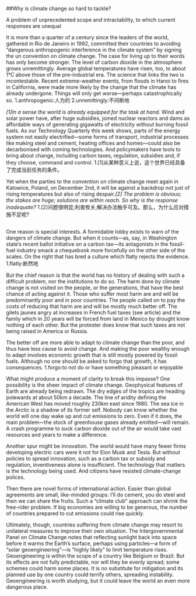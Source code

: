 ##Why is climate change so hard to tackle?

A problem of unprecedented scope and intractability, to which current responses are unequal

It is more than a quarter of a century since the leaders of the world, gathered in Rio de Janeiro in 1992, committed their countries to avoiding “dangerous anthropogenic interference in the climate system” by signing the un convention on climate change. The case for living up to their words has only become stronger. The level of carbon dioxide in the atmosphere grows unremittingly. Average global temperatures have risen, too, to about 1°C above those of the pre-industrial era. The science that links the two is incontestable. Recent extreme-weather events, from floods in Hanoi to fires in California, were made more likely by the change that the climate has already undergone. Things will only get worse—perhaps catastrophically so.
1.anthropogenic:人为的
2.unremittingly:不间断地

*[1]In a sense the world is already equipped for the task at hand.* Wind and solar power have, after huge subsidies, joined nuclear reactors and dams as affordable ways of generating gigawatts of electricity without burning fossil fuels. As our Technology Quarterly this week shows, parts of the energy system not easily electrified—some forms of transport, industrial processes like making steel and cement, heating offices and homes—could also be decarbonised with coming technologies. And policymakers have tools to bring about change, including carbon taxes, regulation, subsidies and, if they choose, command and control.
1.[1]从某种意义上说，这个世界已经具备了完成当前任务的条件。

Yet when the parties to the convention on climate change meet again in Katowice, Poland, on December 2nd, it will be against a backdrop not just of rising temperatures but also of rising despair.*[2] The problem is obvious; the stakes are huge; solutions are within reach. So why is the response inadequate?*
1.[2]问题很明显;利害攸关;解决办法触手可及。那么，为什么应对措施不足呢?
##
One reason is special interests. A formidable lobby exists to warn of the dangers of climate change. But when it counts—as, say, in Washington state’s recent ballot initiative on a carbon tax—its antagonists in the fossil-fuel industry smack a chequebook more forcefully on the other side of the scales. On the right that has bred a culture which flatly rejects the evidence.
1.flatly:断然地

But the chief reason is that the world has no history of dealing with such a difficult problem, nor the institutions to do so. The harm done by climate change is not visited on the people, or the generations, that have the best chance of acting against it. Those who suffer most harm are and will be predominantly poor and in poor countries. The people called on to pay the costs of reducing that harm are and will be mostly much better off. The gilets jaunes angry at increases in French fuel taxes (see article) and the family which in 20 years will be forced from land in Mexico by drought know nothing of each other. But the protester does know that such taxes are not being raised in America or Russia.

The better off are more able to adapt to climate change than the poor, and thus have less cause to avoid change. And making the poor wealthy enough to adapt involves economic growth that is still mostly powered by fossil fuels. Although no one should be asked to forgo that growth, it has consequences.
1.forgo:to not do or have something pleasant or enjoyable

What might produce a moment of clarity to break this impasse? One possibility is the sheer impact of climate change. Geophysical features of Earth are already being redrawn. The dry edges of the tropics are heading polewards at about 50km a decade. The line of aridity defining the American West has moved roughly 230km east since 1980. The sea ice in the Arctic is a shadow of its former self. Nobody can know whether the world will one day wake up and cut emissions to zero. Even if it does, the main problem—the stock of greenhouse gases already emitted—will remain. A crash programme to suck carbon dioxide out of the air would take vast resources and years to make a difference.

Another spur might be innovation. The world would have many fewer firms developing electric cars were it not for Elon Musk and Tesla. But without policies to spread innovation, such as a carbon tax or subsidy and regulation, inventiveness alone is insufficient. The technology that matters is the technology being used. And citizens have resisted climate-change polices.

Then there are novel forms of international action. Easier than global agreements are small, like-minded groups: I’ll do cement, you do steel and then we can share the fruits. Such a “climate club” approach can shrink the free-rider problem. If big economies are willing to be generous, the number of countries prepared to cut emissions could rise quickly.

Ultimately, though, countries suffering from climate change may resort to unilateral measures to improve their own situation. The Intergovernmental Panel on Climate Change notes that reflecting sunlight back into space before it warms the Earth’s surface, perhaps using particles—a form of “solar geoengineering”—is “highly likely” to limit temperature rises. Geoengineering is within the scope of a country like Belgium or Brazil. But its effects are not fully predictable, nor will they be evenly spread; some schemes could harm some places. It is no substitute for mitigation and its planned use by one country could terrify others, spreading instability. Geoengineering is worth studying, but it could leave the world an even more dangerous place.